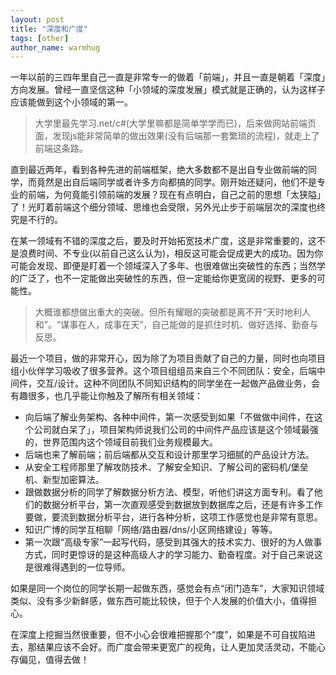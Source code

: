 ```yaml
---
layout: post
title: "深度和广度"
tags: [other]
author_name: warmhug
---
```


一年以前的三四年里自己一直是非常专一的做着「前端」，并且一直是朝着「深度」方向发展。曾经一直坚信这种「小领域的深度发展」模式就是正确的，认为这样子应该能做到这个小领域的第一。

> 大学里最先学习.net/c#(大学里嘛都是简单学学而已)，后来做网站前端页面，发现js能非常简单的做出效果(没有后端那一套繁琐的流程)，就走上了前端这条路。

直到最近两年，看到各种先进的前端框架，绝大多数都不是出自专业做前端的同学，而竟然是出自后端同学或者许多方向都搞的同学。刚开始还疑问，他们不是专业的前端，为何竟能引领前端的发展？现在有点明白，自己之前的思想「太狭隘」了！光盯着前端这个细分领域、思维也会受限，另外光止步于前端层次的深度也终究是不行的。

在某一领域有不错的深度之后，要及时开始拓宽技术广度，这是非常重要的，这不是浪费时间、不专业(以前自己这么认为)，相反这可能会促成更大的成功。因为你可能会发现、即便是盯着一个领域深入了多年、也很难做出突破性的东西；当然学的广泛了，也不一定能做出突破性的东西，但一定能给你更宽阔的视野、更多的可能性。

> 大概谁都想做出重大的突破。但所有耀眼的突破都是离不开“天时地利人和”。“谋事在人，成事在天”，自己能做的是抓住时机、做好选择、勤奋与反思。

最近一个项目，做的非常开心，因为除了为项目贡献了自己的力量，同时也向项目组小伙伴学习吸收了很多营养。这个项目组组员来自三个不同团队：安全，后端中间件，交互/设计。这种不同团队不同知识结构的同学坐在一起做产品做业务，会有趣很多，也几乎能让你触及了解所有相关领域：

- 向后端了解业务架构、各种中间件，第一次感受到如果「不做做中间件，在这个公司就白呆了」，项目架构师说我们公司的中间件产品应该是这个领域最强的，世界范围内这个领域目前我们业务规模最大。
- 后端也来了解前端；前后端都从交互和设计那里学习细腻的产品设计方法。
- 从安全工程师那里了解攻防技术、了解安全知识、了解公司的密码机/堡垒机、新型加密算法。
- 跟做数据分析的同学了解数据分析方法、模型，听他们讲这方面专利。看了他们的数据分析平台，第一次直观感受到数据放到数据库之后，还是有许多工作要做，要流到数据分析平台，进行各种分析，这项工作感觉也是非常有意思。
- 知识广博的同学互相聊「网络/路由器/dns/小区网络建设」等等。
- 第一次跟“高级专家”一起写代码，感受到其强大的技术实力、很好的为人做事方式，同时更惊讶的是这种高级人才的学习能力、勤奋程度。对于自己来说这是很难得遇到的一位导师。

如果是同一个岗位的同学长期一起做东西，感觉会有点“闭门造车”，大家知识领域类似、没有多少新鲜感，做东西可能比较快，但于个人发展的价值大小，值得担心。

在深度上挖掘当然很重要，但不小心会很难把握那个“度”，如果是不可自拔陷进去，那结果应该不会好。而广度会带来更宽广的视角，让人更加灵活灵动，不能心存偏见，值得去做！
